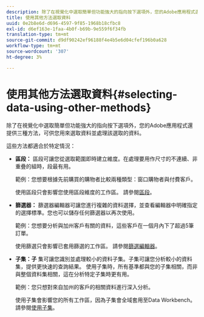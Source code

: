 ```yaml
---
description: 除了在視覺化中選取簡單但功能強大的指向按下選項外，您的Adobe應用程式還提供三種方法，可供您用來選取資料並處理該選取的資料。
title: 使用其他方法選取資料
uuid: 0e2b8e6d-d696-4597-9f85-1968b18cfbc8
exl-id: d6ef163e-1faa-4b0f-b69b-9e559f6f34fb
translation-type: tm+mt
source-git-commit: d9df90242ef96188f4e4b5e6d04cfef196b0a628
workflow-type: tm+mt
source-wordcount: '307'
ht-degree: 3%

---
```


# 使用其他方法選取資料{#selecting-data-using-other-methods}

除了在視覺化中選取簡單但功能強大的指向按下選項外，您的Adobe應用程式還提供三種方法，可供您用來選取資料並處理該選取的資料。

這些方法都適合於特定情況：

* **區段：** 區段可讓您從選取範圍即時建立維度。在處理要用作尺寸的不連續、非重疊的組時，段最有用。

   範例：您想要根據先前購買的購物者比較兩種類型：窗口購物者與付費客戶。

   使用區段只會影響您使用區段維度的工作區。 請參閱[區段](../../../../home/c-get-started/c-analysis-vis/c-seg/c-seg.md#concept-71a333e5c7334e0489c76fca95862fbc)。

* **篩選器：** 篩選器編輯器可讓您進行複雜的資料選擇，並查看編輯器中明確指定的選擇標準。您也可以儲存任何篩選器以再次使用。

   範例：您想要分析與加州客戶有關的資料，這些客戶在一個月內下了超過5筆訂單。

   使用篩選只會影響已套用篩選的工作區。 請參閱[篩選編輯器](../../../../home/c-get-started/c-analysis-vis/c-filter-editors/c-filter-editors.md#concept-2f343ecbed8240f18b0c1f1eccef11e3)。

* **子集：子** 集可讓您識別並處理較小的資料子集。子集可讓您分析較小的資料集，提供更快速的查詢結果。 使用子集時，所有基準都與您的子集相關，而非與整個資料集相關，這在分析特定子集時更有用。

   範例：您只想對來自加州的客戶的相關資料進行深入分析。

   使用子集會影響您的所有工作區，因為子集會全域套用至Data Workbench。 請參閱[使用子集](../../../../home/c-get-started/c-vis/c-wk-subsets/c-wk-subsets.md#concept-43809322b6374d5cb2536630a13e943b)。

